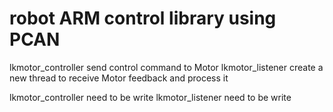# robot ARM control library using PCAN
lkmotor_controller send control command to Motor
lkmotor_listener create a new thread to receive Motor feedback and process it

lkmotor_controller need to be write 
lkmotor_listener need to be write